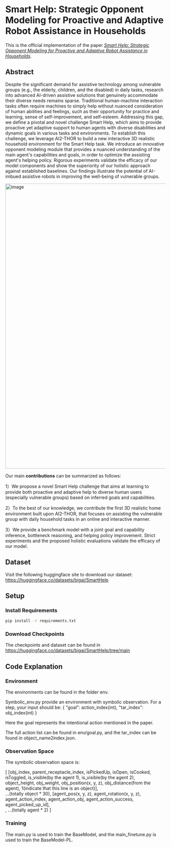 # Smart Help: Strategic Opponent Modeling for Proactive and Adaptive Robot Assistance in Households
 
This is the official implementation of the paper [*Smart Help: Strategic Opponent Modeling for Proactive and Adaptive Robot Assistance in Households*](https://arxiv.org/abs/2404.09001). 

## Abstract

Despite the significant demand for assistive technology among vulnerable groups (e.g., the elderly, children, and the disabled) in daily tasks, research into advanced AI-driven assistive solutions that genuinely accommodate their diverse needs remains sparse. Traditional human-machine interaction tasks often require machines to simply help without nuanced consideration of human abilities and feelings, such as their opportunity for practice and learning, sense of self-improvement, and self-esteem. Addressing this gap, we define a pivotal and novel challenge Smart Help, which aims to provide proactive yet adaptive support to human agents with diverse disabilities and dynamic goals in various tasks and environments. To establish this challenge, we leverage AI2-THOR to build a new interactive 3D realistic household environment for the Smart Help task. We introduce an innovative opponent modeling module that provides a nuanced understanding of the main agent's capabilities and goals, in order to optimize the assisting agent's helping policy. Rigorous experiments validate the efficacy of our model components and show the superiority of our holistic approach against established baselines. Our findings illustrate the potential of AI-imbued assistive robots in improving the well-being of vulnerable groups.

<img width="895" alt="image" src="https://github.com/bigai-ai/smart-help/assets/18099927/86e1930e-c38f-4734-a182-3e30ffeea560">

Our main **contributions** can be summarized as follows:

1）We propose a novel Smart Help challenge that aims at learning to provide both proactive and adaptive help to diverse human users (especially vulnerable groups) based on inferred goals and capabilities.

2）To the best of our knowledge, we contribute the first 3D realistic home environment built upon AI2-THOR, that focuses on assisting the vulnerable group with daily household tasks in an online and interactive manner. 

3）We provide a benchmark model with a joint goal and capability inference, bottleneck reasoning, and helping policy improvement. Strict experiments and the proposed holistic evaluations validate the efficacy of our model.

## Dataset

Visit the following huggingface site to download our dataset: https://huggingface.co/datasets/bigai/SmartHelp 

## Setup

### Install Requirements 
```bash
pip install -r requirements.txt
```

### Download Checkpoints

The checkpoints and dataset can be found in https://huggingface.co/datasets/bigai/SmartHelp/tree/main

## Code Explanation

### Environment

The environments can be found in the folder env. 

Symbolic_env.py provide an environment with symbolic observation. For a step, your input should be: 
{
    "goal": action_index(int), 
    "tar_index": obj_index(int)
}

Here the goal represents the intentional action mentioned in the paper. 

The full action list can be found in env/goal.py, and the tar_index can be found in object_name2index.json. 

### Observation Space

The symbolic observation space is: 

[
    [obj_index, parent_receptacle_index, isPickedUp, isOpen, isCooked, isToggled, is_visible(by the agent 1), is_visible(by the agent 2), object_height, obj_weight, obj_position(x, y, z), obj_distance(from the agent), 1(indicate that this line is an object)],<br>
    ...(totally object * 30), 
    [agent_pos(x, y, z), agent_rotation(x, y, z), agent_action_index, agent_action_obj, agent_action_success, agent_picked_up_id],<br>, 
    ...(totally agent * 2)
]

### Training

The main.py is used to train the BaseModel, and the main_finetune.py is used to train the BaseModel-PL. 
